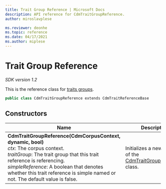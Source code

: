 ```yaml
---
title: Trait Group Reference | Microsoft Docs
description: API reference for CdmTraitGroupReference.
author: miroslavplese

ms.reviewer: deonhe 
ms.topic: reference 
ms.date: 04/17/2021
ms.author: miplese
---
```


# Trait Group Reference

*SDK version 1.2*

This is the reference class for [traits groups](traitgroup.md).

```csharp
public class CdmTraitGroupReference extends CdmTraitReferenceBase
```

## Constructors
|Name|Description|
|---|---|
|**CdmTraitGroupReference(CdmCorpusContext, dynamic, bool)**<br/>*ctx*: The corpus context.<br/>*traitGroup*: The trait group that this trait reference is referencing.<br/>*simpleReference*: A boolean that denotes whether this trait reference is simple named or not. The default value is false.<br/>|Initializes a new instance of the [CdmTraitGroupReference](traitgroupreference.md) class.|
